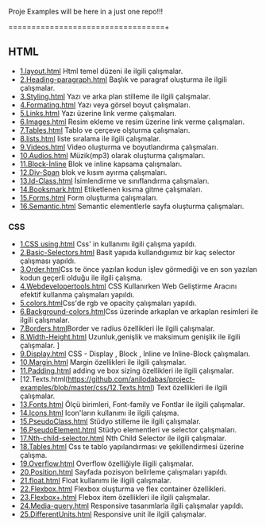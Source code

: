 Proje Examples will be here in a just one repo!!!

==================================+


## HTML 
* [1.layout.html](https://github.com/anilodabas/project-examples/blob/master/HTML/1.Layout.html) Html temel düzeni ile ilgili çalışmalar.
* [2.Heading-paragraph.html](https://github.com/anilodabas/project-examples/blob/master/HTML/2.heading-paragraph.html) Başlık ve paragraf oluşturma ile ilgili çalışmalar.
* [3.Styling.html](https://github.com/anilodabas/project-examples/blob/master/HTML/3.styling.html) Yazı ve arka plan stilleme ile ilgili çalışmalar.
* [4.Formating.html](https://github.com/anilodabas/project-examples/blob/master/HTML/4.formating.html) Yazı veya görsel boyut çalışmaları.
* [5.Links.html](https://github.com/anilodabas/project-examples/blob/master/HTML/5.Links.html) Yazı üzerine link verme çalışmaları.
* [6.Images.html](https://github.com/anilodabas/project-examples/blob/master/HTML/6.images.html) Resim ekleme ve resim üzerine link verme çalışmaları.
* [7.Tables.html](https://github.com/anilodabas/project-examples/blob/master/HTML/7.tables.html) Tablo ve çerçeve olşturma çalışmaları.
* [8.lists.html](https://github.com/anilodabas/project-examples/blob/master/HTML/8.lists.html) liste sıralama ile ilgili çalışmalar.
* [9.Videos.html](https://github.com/anilodabas/project-examples/blob/master/HTML/9.videos.html) Video oluşturma ve boyutlandırma çalışmaları.
* [10.Audios.html](https://github.com/anilodabas/project-examples/blob/master/HTML/10.audios.html) Müzik(mp3) olarak oluşturma çalışmaları.
* [11.Block-İnline](https://github.com/anilodabas/project-examples/blob/master/HTML/11.block-inline.html) Blok ve inline kapsama çalışmaları.
* [12.Div-Span](https://github.com/anilodabas/project-examples/blob/master/HTML/12.div-span.html) blok ve kısım ayırma çalışmaları.
* [13.Id-Class.html](https://github.com/anilodabas/project-examples/blob/master/HTML/13.id-class.html) İsimlendirme ve sınıflandırma çalışmaları.
* [14.Booksmark.html](https://github.com/anilodabas/project-examples/blob/master/HTML/14.booksmark.html) Etiketlenen kısıma gitme çalışmaları.
* [15.Forms.html](https://github.com/anilodabas/project-examples/blob/master/HTML/15.forms.html) Form oluşturma çalışmaları.
* [16.Semantic.html](https://github.com/anilodabas/project-examples/blob/master/HTML/16.semantic.html) Semantic elementlerle sayfa oluşturma çalışmaları.

### CSS
* [1.CSS using.html](https://github.com/anilodabas/project-examples/blob/master/css/1.using.html) Css' in kullanımı ilgili çalışma yapıldı.
* [2.Basic-Selectors.html](https://github.com/anilodabas/project-examples/blob/master/css/2.Basic-Selectors.html) Basit yapıda kullandıgıımız bir kaç selector çalışması yapıldı.
* [3.Order.html](https://github.com/anilodabas/project-examples/blob/master/css/3.Order.html)Css te önce yazılan kodun işlev görmediği ve en son yazılan kodun geçerli olduğu ile ilgili çalışma.
* [4.Webdevelopertools.html](https://github.com/anilodabas/project-examples/blob/master/css/4.Webdevelopertools.html) CSS Kullanırken Web Geliştirme Aracını efektif kullanma çalışmaları yapıldı.
* [5.colors.html](https://github.com/anilodabas/project-examples/blob/master/css/5.Colors.html)Css'de rgb ve opacity çalışmaları yapıldı.
* [6.Background-colors.html](https://github.com/anilodabas/project-examples/blob/master/css/6.Background-colors.html)Css üzerinde arkaplan ve arkaplan resimleri ile ilgili çalışmalar.
* [7.Borders.html](https://github.com/anilodabas/project-examples/blob/master/css/7.Borders.html)Border ve radius özellikleri ile ilgili  çalışmalar.
* [8.Width-Height.html](https://github.com/anilodabas/project-examples/blob/master/css/8.Width-height.html) Uzunluk,genişlik ve maksimum genişlik ile ilgili çalışmalar.	]
* [9.Display.html](https://github.com/anilodabas/project-examples/blob/master/css/9.Display.html) CSS - Display , Block , Inline ve Inline-Block çalışmaları.
* [10.Margin.html](https://github.com/anilodabas/project-examples/blob/master/css/10.Margin.html) Margin özellikleri ile ilgili çalışmalar.
* [11.Padding.html](https://github.com/anilodabas/project-examples/blob/master/css/11.Padding.html)  adding ve box sizing özellikleri ile ilgili çalışmalar.
* [12.Texts.html(https://github.com/anilodabas/project-examples/blob/master/css/12.Texts.html)   Text özellikleri ile ilgili çalışmalar.
* [13.Fonts.html](https://github.com/anilodabas/project-examples/blob/master/css/13.Fonts.html)  Ölçü birimleri, Font-family ve Fontlar ile ilgili çalışmalar.
* [14.Icons.html](https://github.com/anilodabas/project-examples/blob/master/css/14.Icons.html)  Icon'ların kullanımı ile ilgili çalışma.
* [15.PseudoClass.html](https://github.com/anilodabas/project-examples/blob/master/css/15.PseudoClass.html)  Stüdyo stilleme ile ilgili çalışmalar.
* [16.PseudoElement.html](https://github.com/anilodabas/project-examples/blob/master/css/16.PseudoElement.html)  Stüdyo elementleri ve selector çalışmaları.
* [17.Nth-child-selector.html](https://github.com/anilodabas/project-examples/blob/master/css/17.Nth-child-selector.html) Nth Child Selector ile ilgili çalışmalar.
* [18.Tables.html](https://github.com/anilodabas/project-examples/blob/master/css/18.Tables.html)  Css te tablo yapılandırması ve şekillendirmesi üzerine çalışma.
* [19.Overflow.html](https://github.com/anilodabas/project-examples/blob/master/css/19.Overflow.html)  Overflow özelliğiyle iligili çalışmalar.
* [20.Position.html](https://github.com/anilodabas/project-examples/blob/master/css/20.Position.html)  Sayfada pozisyon belirleme çalışmaları yapıldı.
* [21.float.html](https://github.com/anilodabas/project-examples/blob/master/css/21.Float.html)  Float kullanımı ile iligili çalışmalar.
* [22.Flexbox.html](https://github.com/anilodabas/project-examples/blob/master/css/22.Flexbox.html)  Flexbox oluşturma ve flex container özellikleri.
* [23.Flexbox+.html](https://github.com/anilodabas/project-examples/blob/master/css/23.Flexbox%2B.html)  Flebox item özellikleri ile ilgili çalışmalar.
* [24.Media-query.html](https://github.com/anilodabas/project-examples/blob/master/css/24.Media-query.html)  Responsive tasarımlarla ilgili çalışmalar yapıldı.
* [25.DifferentUnits.html](https://github.com/anilodabas/project-examples/blob/master/css/25.DifferentUnits.html)  Responsive unit ile ilgili çalışmalar.









